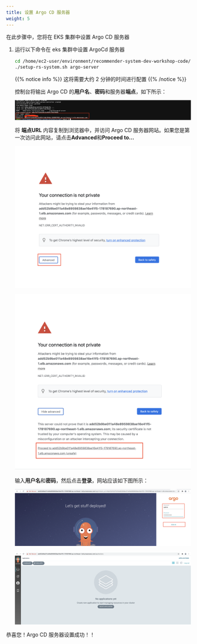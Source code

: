 ```yaml
---
title: 设置 Argo CD 服务器
weight: 5
---
```


在此步骤中，您将在 EKS 集群中设置 Argo CD 服务器

1. 运行以下命令在 eks 集群中设置 ArgoCd 服务器

   ```sh
   cd /home/ec2-user/environment/recommender-system-dev-workshop-code/scripts
   ./setup-rs-system.sh argo-server
   ```
   
   {{% notice info %}}
   这将需要大约 2 分钟的时间进行配置
   {{% /notice %}}

   控制台将输出 Argo CD 的**用户名**、**密码**和服务器**端点**，如下所示：

   ![Argocd password](/images/argocd-password.png)

   将 **端点URL** 内容复制到浏览器中，并访问 Argo CD 服务器网站。如果您是第一次访问此网站，请点击**Advanced**和**Proceed to...**

   ![Argocd First](/images/argocd-first.png)

   ![Argocd Second](/images/argocd-second.png)

   输入**用户名**和**密码**，然后点击**登录**，网站应该如下图所示：

   ![Argocd Signin](/images/argocd-signin.png)

   ![Argocd Second](/images/argocd-main-page.png)

恭喜您！Argo CD 服务器设置成功！！




